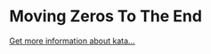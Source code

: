 Moving Zeros To The End
=
[Get more information about kata...](https://www.codewars.com//kata/52597aa56021e91c93000cb0)